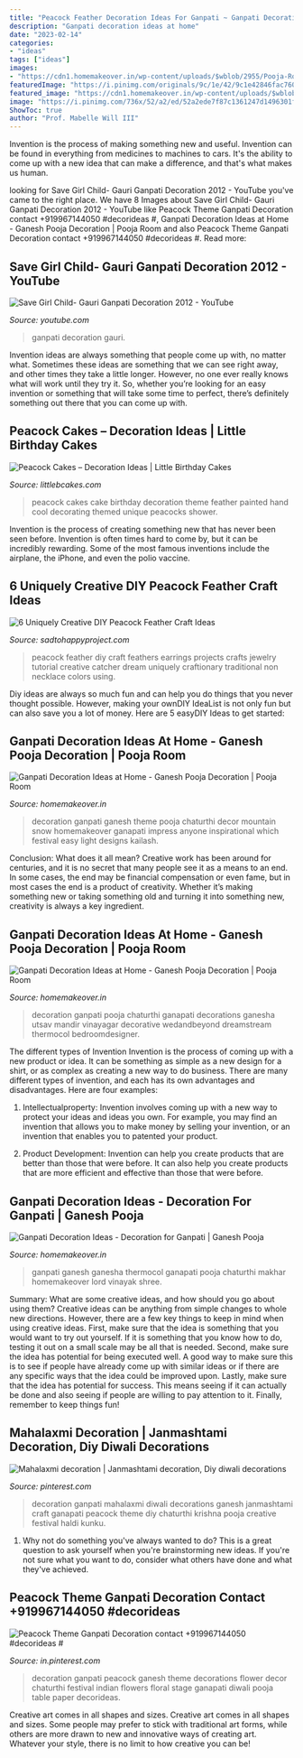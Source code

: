 ```yaml
---
title: "Peacock Feather Decoration Ideas For Ganpati ~ Ganpati Decoration Ideas At Home"
description: "Ganpati decoration ideas at home"
date: "2023-02-14"
categories:
- "ideas"
tags: ["ideas"]
images:
- "https://cdn1.homemakeover.in/wp-content/uploads/$wblob/2955/Pooja-Room-343.jpg"
featuredImage: "https://i.pinimg.com/originals/9c/1e/42/9c1e42846fac76048c3a7bde00988c8a.jpg"
featured_image: "https://cdn1.homemakeover.in/wp-content/uploads/$wblob/2955/Pooja-Room-343.jpg"
image: "https://i.pinimg.com/736x/52/a2/ed/52a2ede7f87c1361247d1496301ff610--peacock-theme-peacocks.jpg"
ShowToc: true
author: "Prof. Mabelle Will III"
---
```



Invention is the process of making something new and useful. Invention can be found in everything from medicines to machines to cars. It's the ability to come up with a new idea that can make a difference, and that's what makes us human.

	

		
looking for Save Girl Child- Gauri Ganpati Decoration 2012 - YouTube you've came to the right place. We have 8 Images about Save Girl Child- Gauri Ganpati Decoration 2012 - YouTube like Peacock Theme Ganpati Decoration contact +919967144050 #decorideas #, Ganpati Decoration Ideas at Home - Ganesh Pooja Decoration | Pooja Room and also Peacock Theme Ganpati Decoration contact +919967144050 #decorideas #. Read more:
		
    
## Save Girl Child- Gauri Ganpati Decoration 2012 - YouTube

<img loading=lazy src="http://i.ytimg.com/vi/ClPQyHfpIUI/maxresdefault.jpg" onerror="this.onerror=null;this.src='https://tse4.mm.bing.net/th?id=OIP.qJCf-_fhX2AOtthL6tutTQHaEK&amp;pid=15.1';" alt="Save Girl Child- Gauri Ganpati Decoration 2012 - YouTube">

_Source: youtube.com_

>ganpati decoration gauri. 

	

Invention ideas are always something that people come up with, no matter what. Sometimes these ideas are something that we can see right away, and other times they take a little longer. However, no one ever really knows what will work until they try it. So, whether you’re looking for an easy invention or something that will take some time to perfect, there’s definitely something out there that you can come up with.

    
## Peacock Cakes – Decoration Ideas | Little Birthday Cakes

<img loading=lazy src="http://www.littlebcakes.com/wp-content/uploads/2014/02/Peacock-Cake-Ideas.jpg" onerror="this.onerror=null;this.src='https://tse1.mm.bing.net/th?id=OIP.gVBzUWngRB1_0sMhLdhksAHaK6&amp;pid=15.1';" alt="Peacock Cakes – Decoration Ideas | Little Birthday Cakes">

_Source: littlebcakes.com_

>peacock cakes cake birthday decoration theme feather painted hand cool decorating themed unique peacocks shower. 

	

Invention is the process of creating something new that has never been seen before. Invention is often times hard to come by, but it can be incredibly rewarding. Some of the most famous inventions include the airplane, the iPhone, and even the polio vaccine.

    
## 6 Uniquely Creative DIY Peacock Feather Craft Ideas

<img loading=lazy src="http://sadtohappyproject.com/wp-content/uploads/2015/03/peacock-feather-diy-projects-crafts-ideas-tutorials.png" onerror="this.onerror=null;this.src='https://tse3.mm.bing.net/th?id=OIP.jwEDee1dFGK9FsMI9rCIKAHaE7&amp;pid=15.1';" alt="6 Uniquely Creative DIY Peacock Feather Craft Ideas">

_Source: sadtohappyproject.com_

>peacock feather diy craft feathers earrings projects crafts jewelry tutorial creative catcher dream uniquely craftionary traditional non necklace colors using. 

	

Diy ideas are always so much fun and can help you do things that you never thought possible. However, making your ownDIY IdeaList is not only fun but can also save you a lot of money. Here are 5 easyDIY Ideas to get started: 

    
## Ganpati Decoration Ideas At Home - Ganesh Pooja Decoration | Pooja Room

<img loading=lazy src="http://cdn1.homemakeover.in/wp-content/uploads/2015/09/Pooja-Room-403.jpg" onerror="this.onerror=null;this.src='https://tse4.mm.bing.net/th?id=OIP.MZt5I1y-piJNCdm87P4wjQHaGQ&amp;pid=15.1';" alt="Ganpati Decoration Ideas at Home - Ganesh Pooja Decoration | Pooja Room">

_Source: homemakeover.in_

>decoration ganpati ganesh theme pooja chaturthi decor mountain snow homemakeover ganapati impress anyone inspirational which festival easy light designs kailash. 

	

Conclusion: What does it all mean?
Creative work has been around for centuries, and it is no secret that many people see it as a means to an end. In some cases, the end may be financial compensation or even fame, but in most cases the end is a product of creativity. Whether it’s making something new or taking something old and turning it into something new, creativity is always a key ingredient.

    
## Ganpati Decoration Ideas At Home - Ganesh Pooja Decoration | Pooja Room

<img loading=lazy src="https://cdn1.homemakeover.in/wp-content/uploads/$wblob/2955/Pooja-Room-343.jpg" onerror="this.onerror=null;this.src='https://tse2.mm.bing.net/th?id=OIP.KZdSm9pGomJF8RjS5yk8pwAAAA&amp;pid=15.1';" alt="Ganpati Decoration Ideas at Home - Ganesh Pooja Decoration | Pooja Room">

_Source: homemakeover.in_

>decoration ganpati pooja chaturthi ganapati decorations ganesha utsav mandir vinayagar decorative wedandbeyond dreamstream thermocol bedroomdesigner. 

	

The different types of Invention
Invention is the process of coming up with a new product or idea. It can be something as simple as a new design for a shirt, or as complex as creating a new way to do business. There are many different types of invention, and each has its own advantages and disadvantages. Here are four examples: 
1. Intellectualproperty: Invention involves coming up with a new way to protect your ideas and ideas you own. For example, you may find an invention that allows you to make money by selling your invention, or an invention that enables you to patented your product. 

2. Product Development: Invention can help you create products that are better than those that were before. It can also help you create products that are more efficient and effective than those that were before. 


    
## Ganpati Decoration Ideas - Decoration For Ganpati | Ganesh Pooja

<img loading=lazy src="https://cdn1.homemakeover.in/wp-content/uploads/$wblob/3002/Pooja-Room-329.jpg" onerror="this.onerror=null;this.src='https://tse3.mm.bing.net/th?id=OIP.FYVmjD9Ii34Kes1Ioho1CwHaL_&amp;pid=15.1';" alt="Ganpati Decoration Ideas - Decoration for Ganpati | Ganesh Pooja">

_Source: homemakeover.in_

>ganpati ganesh ganesha thermocol ganapati pooja chaturthi makhar homemakeover lord vinayak shree. 

	

Summary: What are some creative ideas, and how should you go about using them?
Creative ideas can be anything from simple changes to whole new directions. However, there are a few key things to keep in mind when using creative ideas. First, make sure that the idea is something that you would want to try out yourself. If it is something that you know how to do, testing it out on a small scale may be all that is needed. Second, make sure the idea has potential for being executed well. A good way to make sure this is to see if people have already come up with similar ideas or if there are any specific ways that the idea could be improved upon. Lastly, make sure that the idea has potential for success. This means seeing if it can actually be done and also seeing if people are willing to pay attention to it. Finally, remember to keep things fun!

    
## Mahalaxmi Decoration | Janmashtami Decoration, Diy Diwali Decorations

<img loading=lazy src="https://i.pinimg.com/originals/9c/1e/42/9c1e42846fac76048c3a7bde00988c8a.jpg" onerror="this.onerror=null;this.src='https://tse4.mm.bing.net/th?id=OIP.AqVgnES3oiSTKLplUCBIXQHaJ4&amp;pid=15.1';" alt="Mahalaxmi decoration | Janmashtami decoration, Diy diwali decorations">

_Source: pinterest.com_

>decoration ganpati mahalaxmi diwali decorations ganesh janmashtami craft ganapati peacock theme diy chaturthi krishna pooja creative festival haldi kunku. 

	

1. Why not do something you've always wanted to do? This is a great question to ask yourself when you're brainstorming new ideas. If you're not sure what you want to do, consider what others have done and what they've achieved.

    
## Peacock Theme Ganpati Decoration Contact +919967144050 #decorideas #

<img loading=lazy src="https://i.pinimg.com/736x/52/a2/ed/52a2ede7f87c1361247d1496301ff610--peacock-theme-peacocks.jpg" onerror="this.onerror=null;this.src='https://tse4.mm.bing.net/th?id=OIP.naiKpMoUgCa4p7bWKtbl8wHaJ3&amp;pid=15.1';" alt="Peacock Theme Ganpati Decoration contact +919967144050 #decorideas #">

_Source: in.pinterest.com_

>decoration ganpati peacock ganesh theme decorations flower decor chaturthi festival indian flowers floral stage ganapati diwali pooja table paper decorideas. 

	

Creative art comes in all shapes and sizes.
Creative art comes in all shapes and sizes. Some people may prefer to stick with traditional art forms, while others are more drawn to new and innovative ways of creating art. Whatever your style, there is no limit to how creative you can be!

